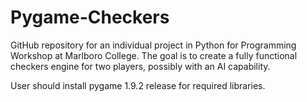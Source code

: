 Pygame-Checkers
===============

GitHub repository for an individual project in Python for Programming Workshop at Marlboro College. The goal is to create a fully functional checkers engine for two players, possibly with an AI capability. 

User should install pygame 1.9.2 release for required libraries. 